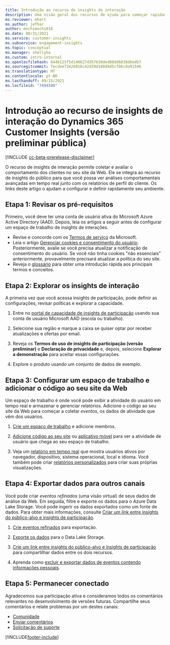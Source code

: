 ```yaml
---
title: Introdução ao recurso de insights de interação
description: Uma visão geral dos recursos de ajuda para começar rapidamente.
ms.reviewer: mhart
ms.author: jefhar
author: mochimochi016
ms.date: 08/31/2021
ms.service: customer-insights
ms.subservice: engagement-insights
ms.topic: conceptual
ms.manager: shellyha
ms.custom: intro-internal
ms.openlocfilehash: 644b125f5d140627d357630ded88dd6838d6edb7
ms.sourcegitcommit: fecdee73e26816c42d39d160d4d5cfb6c8a91596
ms.translationtype: HT
ms.contentlocale: pt-BR
ms.lasthandoff: 09/15/2021
ms.locfileid: "7494580"
---
```

# <a name="get-started-with-dynamics-365-customer-insights-engagement-insights-capability-public-preview"></a>Introdução ao recurso de insights de interação do Dynamics 365 Customer Insights (versão preliminar pública)

[!INCLUDE [cc-beta-prerelease-disclaimer](includes/cc-beta-prerelease-disclaimer.md)]

O recurso de insights de interação permite coletar e avaliar o comportamento dos clientes no seu site da Web. Ele se integra ao recurso de insights do público para que você possa ver análises comportamentais avançadas em tempo real junto com os relatórios de perfil do cliente. Os links deste artigo o ajudam a configurar e definir rapidamente seu ambiente.

## <a name="step-1-review-prerequisites"></a>Etapa 1: Revisar os pré-requisitos

Primeiro, você deve ter uma conta de usuário ativa do Microsoft Azure Active Directory (AAD). Depois, leia os artigos a seguir antes de configurar um espaço de trabalho de insights de interações.

- Revise e concorde com os [Termos de serviço](terms-of-service.md) da Microsoft.  
- Leia o artigo [Gerenciar cookies e consentimento do usuário](user-consent-storage.md). Posteriormente, avalie se você precisa atualizar a notificação de consentimento do usuário. Se você não tinha cookies "não essenciais" anteriormente, provavelmente precisará atualizar a política do seu site.
- Reveja o [glossário](glossary.md) para obter uma introdução rápida aos principais termos e conceitos.

## <a name="step-2-explore-engagement-insights"></a>Etapa 2: Explorar os insights de interação

A primeira vez que você acessa insights de participação, pode definir as configurações, revisar políticas e explorar a capacidade.

1. Entre no [portal de capacidade de insights de participação](https://home.ci.ai.dynamics.com/app/engagement-insights) usando sua conta de usuário Microsoft AAD (escola ou trabalho).

1. Selecione sua região e marque a caixa se quiser optar por receber atualizações e ofertas por email.

1. Reveja os **Termos de uso de insights de participação (versão preliminar)** e **Declaração de privacidade** e, depois, selecione **Explorar a demonstração** para aceitar essas configurações.

1. Explore o produto usando um conjunto de dados de exemplo.

##  <a name="step-3-set-up-a-workspace-and-add-code-to-your-website"></a>Etapa 3: Configurar um espaço de trabalho e adicionar o código ao seu site da Web

Um espaço de trabalho é onde você pode exibir a atividade do usuário em tempo real e armazenar e gerenciar relatórios. Adicione o código ao seu site da Web para começar a coletar *eventos*, os dados de atividade que vêm dos usuários.

1. [Crie um espaço de trabalho](create-workspace.md) e adicione membros.

1. [Adicione código ao seu site](instrument-website.md) ou [aplicativo móvel](developer-resources.md#capture-events-from-mobile-apps) para ver a atividade de usuário que chega ao seu espaço de trabalho.

1. Veja um [relatório em tempo real](view-reports.md) que mostra usuários ativos por navegador, dispositivo, sistema operacional, local e idioma. Você também pode criar [relatórios personalizados](custom-reports.md) para criar suas próprias visualizações.
    
## <a name="step-4-export-data-to-other-channels"></a>Etapa 4: Exportar dados para outros canais

Você pode criar *eventos refinados* (uma visão virtual) de seus dados de análise da Web. Em seguida, filtre e exporte os dados para o Azure Data Lake Storage. Você pode ingerir os dados exportados como um fonte de dados. Para obter mais informações, consulte [Criar um link entre insights do público-alvo e insights de participação](integrate-audience-insights-engagement-insights.md).

1. [Crie eventos refinados](refined-events.md) para exportação.

1. [Exporte os dados](export-events.md) para o Data Lake Storage.

1. [Crie um link entre insights do público-alvo e insights de participação](integrate-audience-insights-engagement-insights.md) para compartilhar dados entre os dois recursos.

1. Aprenda como [excluir e exportar dados de eventos contendo informações pessoais](delete-export-personal-data.md).
 
## <a name="step-5-stay-connected"></a>Etapa 5: Permanecer conectado

Agradecemos sua participação ativa e consideramos todos os comentários relevantes no desenvolvimento de versões futuras. Compartilhe seus comentários e relate problemas por um destes canais:
- [Comunidade](https://go.microsoft.com/fwlink/?linkid=2141648)
- [Enviar comentários](https://go.microsoft.com/fwlink/?linkid=2143222)
- [Solicitação de suporte](https://go.microsoft.com/fwlink/?linkid=2145734) 


[!INCLUDE[footer-include](../includes/footer-banner.md)]
